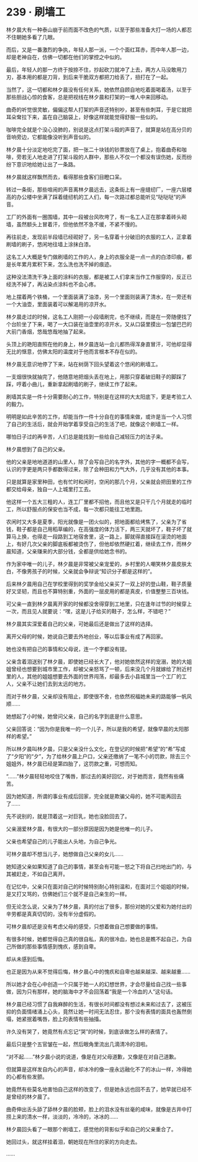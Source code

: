 <link rel="stylesheet" href="../styles/text.css"/>
<h1>239 · 刷墙工</h1>

林夕晨大有一种泰山崩于前而面不改色的气质，以至于那些准备大打一场的人都忍不住朝她多看了几眼。

而后，又是一番激烈的争执，年轻人那一派，一个个面红耳赤，而中年人那一边，却是老神自在，仿佛一切都在他们的掌控之中似的。

最后，年轻人的那一方终于按捺不住，抄起砍刀就冲了上去，两方人马没敢用刀刃，基本用的都是刀背，到后来干脆双方都把刀给丢了，扭打在了一起。

当然了，这一切都和林夕晨没有任何关系，她依然自顾自地吃着面喝着汤，以至于那些胆战心惊的食客，总是把视线在林夕晨和打架的一堆人中来回移动。

曲奇的听觉很灵敏，偏偏这帮人打架的声音还特别吵，甚至有些刺耳，于是它就把耳朵耷拉下来，盖在自己脑袋上，好像这样就能觉得舒服一些似的。

咖啡完全就是个没心没肺的，别说是这点打架斗殴的声音了，就算是站在高分贝的音响旁边，它都能像没听到声音似的。

林夕晨十分淡定地吃完了面，把一张二十块钱的钞票放在了桌上，抱着曲奇和咖啡，旁若无人地走进了打架斗殴的人群中，那些人不仅一个都没有误伤她，反而纷纷下意识地给她让出了一条路。

林夕晨就这样飘然而去，看得那些食客们目瞪口呆。

转过一条街，那些喧闹的声音离林夕晨远去，这条街上有一座缝纫厂，一座六层楼高的办公楼中坐满了踩着缝纫机的工人们，每一次路过都总能听见“哒哒哒”的声音。

工厂的外面有一圈围墙，其中一段被台风吹垮了，有一名工人正在那拿着砖头砌墙，虽然额头上冒着汗，但他依然不急不缓，不紧不慢的。

再往前走，发现前半段墙已经砌好了，另一名穿着十分破旧的衣服的工人，正拿着刷墙的刷子，悠闲地往墙上涂抹白漆。

这名工人大概是专门做刷墙的工作的人，身上的衣服全是一点一点的白漆印痕，都是长年累月累积下来，怎么洗也洗不掉的痕迹。

这种没法清洗干净上面的涂料的衣服，都是被工人们拿来当作工作服穿的，反正已经洗不掉了，再沾染点涂料也不会心疼。

地上摆着两个铁桶，一个里面装满了油漆，另一个里面则装满了清水，在一旁还有一个大油壶，里面装着可以解渴用的凉开水。

林夕晨走过的时候，这名工人刚把一小段墙刷完，也不继续，而是在一旁随便找了个台阶坐了下来，喝了一大口装在油壶里的凉开水，又从口袋里摸出一包皱巴巴的大前门香烟，悠哉悠哉地抽了起来。

头顶上的艳阳直照在他的身上，林夕晨连站一会儿都热得浑身直冒汗，可他却显得无比的惬意，仿佛太阳的温度对于他而言根本不存在似的。

林夕晨无意识地停了下来，站在树荫下回头望着这个悠闲的刷墙工。

一支烟很快就抽完了，他随意地把烟头丢在地上，用那只穿着破旧鞋子的脚踩了踩，哼着小曲儿，重新拿起刷墙的刷子，继续工作了起来。

刷墙其实是一件十分需要耐心的工作，特别是在这样的大太阳底下，更是考验工人的毅力。

明明是如此辛苦的工作，却能当作一件十分自在的事情来做，或许是当一个人习惯了自己的生活后，就会开始学着享受自己的生活了吧，就像这个刷墙工一样。

哪怕日子过的再辛苦，人们总是能找到一些给自己减轻压力的法子来。

林夕晨想到了自己的父亲。

他的父亲是地地道道的山里人，除了会写自己的名字外，其他的字一概都不会写，认识的字更是两只手都数得过来，除了会种田和力气大外，几乎没有其他的本事。

只是就算是家里种田，也有忙时和闲时，空闲的那几个月，父亲就会把田里的工作都交给母亲，独自一人上城里打工去。

他这样一个五大三粗的人，连工厂里都不招他，而且他又是只干几个月就走的临时工，所以舒服点的保安也当不成，每一次都只能往工地里跑。

农闲时又大多是夏季，阳光就像是一团火似的，把地面都给烤焦了，父亲为了省钱，鞋子都是自己用稻草编的，在高强度的体力活下，两三天就坏了，鞋子坏了就算马上换，也得走一段路到工地宿舍里，这一路上，脚就得直接踩在滚烫的地面上，有好几次父亲的脚底板都被烫伤了，但他却依然硬扛着，继续去工作，而林夕晨知道，父亲赚来的大部分钱，全都是供给她念书的。

作为家中唯一的儿子，林夕晨是非常被父亲宠爱的，乡村里的人嘲笑林夕晨皮肤太白，不像男孩子的时候，父亲就会争辩说“知识分子都是这样的”。

后来林夕晨用自己在学校里得到的奖学金给父亲买了一双上好的登山鞋，鞋子质量好又坚韧，而且也不算特别重，外面的一层皮用的都是真皮，价值整整三百块钱。

可父亲一直到林夕晨离开家的时候都没舍得穿到工地里，只在逢年过节的时候穿上一次，而且见人就要说：“嘿，这是儿子给买的鞋子，怎么样，不错吧？”

林夕晨其实深爱着自己的父亲，可她最后还是做出了这样的选择。

离开父母的时候，她说自己要去外地创业，等以后事业有成了再回家。

她也没有把自己的事情和父母说，连一个字都没有提。

父亲含着泪送别了林夕晨，即使她已经长大了，他对她依然这样的宠溺，她的大姐姐曾经也想要到城市里工作，却被父亲怒骂了一顿，后来没几个月就嫁给了附近村里的人，其他的姐姐想要去外面的世界闯荡，却最多去小县城里当一个工厂的工人，父亲不让她们去到太远的地方。

而对于林夕晨，父亲却没有阻止，即使很不舍，也依然祝福她未来的路能够一帆风顺……

她想起了小时候，她曾问父亲，自己的名字到底是什么意思。

父亲回答说：“因为你是我唯一的一个儿子，所以是我的希望，就像早晨的太阳那样的希望。”

所以林夕晨叫林夕晨，只是父亲没什么文化，在登记的时候把“希望”的“希”写成了“夕阳”的“夕”，为了给林夕晨上户口，父亲还缴纳了一笔不小的罚款，除去三个姐姐外，林夕晨已经是第四胎了，这罚款之重，可想而知。

“……”林夕晨轻轻地咬住了嘴唇，那过去的美好回忆，对于她而言，竟然有些痛苦。

因为她知道，所谓的事业有成后回家，完全就是欺骗父母的，她不可能再回去了……

先不说别的，就是顶着这一对巨乳，她也没脸回去了。

父亲溺爱林夕晨，有很大的一部分原因是因为她是他唯一的儿子。

父亲也希望自己的儿子能出人头地，为自己争光。

可林夕晨却不想当儿子，她想做自己父亲的女儿……

她知道父亲如果知道了自己的事情，甚至会有可能一怒之下将自己扫地出门的，与其被赶走，不如自己离开。

在记忆中，父亲只在面对自己的时候特别耐心特别温和，在面对三个姐姐的时候，是又打又骂的，仿佛她们三个就不是自己亲生的一样。

但无论怎么说，父亲为了林夕晨，真的付出了很多，那份对她的父爱和为她付出的辛劳都是真真切切的，没有半分虚假的。

可林夕晨却还是没有考虑父母的感受，只想着做自己想要做的事情。

有很多时候，她都觉得自己真的很自私，真的很冷血，她也总是瞧不起自己，为自己所做的那些事情感到愧疚，感到自卑。

却从未感到后悔。

也正是因为从来不觉得后悔，林夕晨心中的愧疚和自卑也越来越深、越来越重……

所以她才会在心中创造一个只属于她一人的幻想世界，才会尽量给自己找一些事做，因为只有那样，她的脑海中才不会回荡着“我是一个冷血的人”这句话。

林夕晨已经习惯了自我麻醉的生活，有很长时间都没有想过未来和过去了，这被压抑的负面情绪涌上心头，竟然让她一时间无法忍住，那个没有表情的面具也轰然倒塌，她紧抿着嘴唇，脸上的表情有些抽搐。

许久没有哭了，她竟然有点忘记“哭”的时候，到底该做怎么样的表情了。

最后只是整个五官皱在一起，然后眼角里流出几滴清冷的泪啦。

“对不起……”林夕晨小说的说道，像是在对父母道歉，又像是在对自己道歉。

但就算是这样发自内心的声音，却冰冷的像一座永远融化不了的冰山一样，冷得她的心都有些发颤。

她竟然有些莫名地害怕自己这样的改变了，但是她永远也回不去了，她早就已经不是曾经的林夕晨了。

曲奇伸出舌头舔了舔林夕晨的脸颊，脸上的泪水没有丝毫的咸味，就像是古井中打捞上来的清水一样，淡淡的，冷冷的，冰冰的……

林夕晨回头看了一眼那个刷墙工，感觉他的背影似乎和自己的父亲重合了。

她回过头，就这样挂着泪，朝她现在所住的家的方向走去。

……
